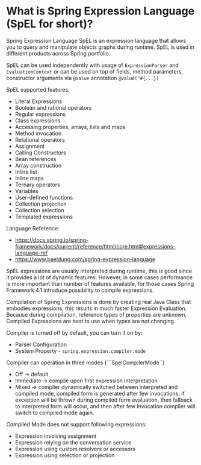 # What is Spring Expression Language (SpEL for short)?
Spring Expression Language SpEL is an expression language that allows you to query and manipulate objects graphs
during runtime. SpEL is used in different products across Spring portfolio.

SpEL can be used independently with usage of ```ExpressionParser``` and ```EvaluationContext```
or can be used on top of fields, method parameters, constructor arguments via ```@Value``` annotation ```@Value("#{...})```

SpEL supported features:
- Literal Expressions
- Boolean and rational operators
- Regular expressions
- Class expressions
- Accessing properties, arrays, lists and maps
- Method invocation
- Relational operators
- Assignment
- Calling Constructors
- Bean references
- Array construction
- Inline list
- Inline maps
- Ternary operators
- Variables
- User-defined functions
- Collection projection
- Collection selection
- Templated expressions

Language Reference:
- https://docs.spring.io/spring-framework/docs/current/reference/html/core.html#expressions-language-ref
- https://www.baeldung.com/spring-expression-language

SpEL expressions are usually interpreted during runtime, this is good since it provides a lot of dynamic features. 
However, in some cases performance is more important than number of features available, for those cases Spring Framework
4.1 introduce possibility to compile expressions.

Compilation of Spring Expressions is done by creating real Java Class that embodies expressions, this results in much faster
Expression Evaluation. Because during compilation, reference types of properties are unknown, Compiled Expressions are best 
to use when types are not changing.

Compiler is turned off by default, you can turn it on by:
- Parser Configuration
- System Property - ```spring.expression.compiler.mode```

Compiler can operation in three modes (```SpelCompilerMode``)
- Off -> default
- Immediate -> compile upon first expression interpretation
- Mixed -> compiler dynamically switched between interpreted and compiled mode, compiled form is generated after few 
  invocations, if exception will be thrown during compiled form evaluation, then fallback to interpreted form will occur, 
  and then after few invocation compiler will switch to compiled mode again.

Compiled Mode does not support following expressions:
- Expression involving assignment
- Expression relying on the conversation service
- Expression using custom resolvers or accessors
- Expression using selection or projection